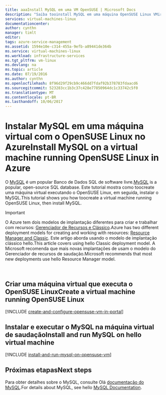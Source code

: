 ```yaml
---
title: aaaInstall MySQL em uma VM OpenSUSE | Microsoft Docs
description: "Saiba tooinstall MySQL em uma máquina OpenSUSE Linux VMirtual no Azure."
services: virtual-machines-linux
documentationcenter: 
author: cynthn
manager: timlt
editor: 
tags: azure-service-management
ms.assetid: 1594e10e-c314-455a-9efb-a89441de364b
ms.service: virtual-machines-linux
ms.workload: infrastructure-services
ms.tgt_pltfrm: vm-linux
ms.devlang: na
ms.topic: article
ms.date: 07/19/2016
ms.author: cynthn
ms.openlocfilehash: 8f96d29f29cb9c466dd7fdaf92b378783fdaacd6
ms.sourcegitcommit: 523283cc1b3c37c428e77850964dc1c33742c5f0
ms.translationtype: MT
ms.contentlocale: pt-BR
ms.lasthandoff: 10/06/2017
---
```

# <a name="install-mysql-on-a-virtual-machine-running-opensuse-linux-in-azure"></a><span data-ttu-id="107c7-103">Instalar MySQL em uma máquina virtual com o OpenSUSE Linux no Azure</span><span class="sxs-lookup"><span data-stu-id="107c7-103">Install MySQL on a virtual machine running OpenSUSE Linux in Azure</span></span>
<span data-ttu-id="107c7-104">O [MySQL][MySQL] é um popular Banco de Dados SQL de software livre.</span><span class="sxs-lookup"><span data-stu-id="107c7-104">[MySQL][MySQL] is a popular, open-source SQL database.</span></span> <span data-ttu-id="107c7-105">Este tutorial mostra como toocreate uma máquina virtual executando o OpenSUSE Linux, em seguida, instalar o MySQL.</span><span class="sxs-lookup"><span data-stu-id="107c7-105">This tutorial shows you how toocreate a virtual machine running OpenSUSE Linux, then install MySQL.</span></span>

> [!IMPORTANT] 
> <span data-ttu-id="107c7-106">O Azure tem dois modelos de implantação diferentes para criar e trabalhar com recursos: [Gerenciador de Recursos e Clássico](../../../resource-manager-deployment-model.md).</span><span class="sxs-lookup"><span data-stu-id="107c7-106">Azure has two different deployment models for creating and working with resources: [Resource Manager and Classic](../../../resource-manager-deployment-model.md).</span></span> <span data-ttu-id="107c7-107">Este artigo aborda usando o modelo de implantação clássico hello.</span><span class="sxs-lookup"><span data-stu-id="107c7-107">This article covers using hello Classic deployment model.</span></span> <span data-ttu-id="107c7-108">A Microsoft recomenda que mais novas implantações de usam o modelo do Gerenciador de recursos de saudação.</span><span class="sxs-lookup"><span data-stu-id="107c7-108">Microsoft recommends that most new deployments use hello Resource Manager model.</span></span>

<br>

## <a name="create-a-virtual-machine-running-opensuse-linux"></a><span data-ttu-id="107c7-109">Criar uma máquina virtual que executa o OpenSUSE Linux</span><span class="sxs-lookup"><span data-stu-id="107c7-109">Create a virtual machine running OpenSUSE Linux</span></span>
[!INCLUDE [create-and-configure-opensuse-vm-in-portal](../../../../includes/create-and-configure-opensuse-vm-in-portal.md)]

## <a name="install-and-run-mysql-on-hello-virtual-machine"></a><span data-ttu-id="107c7-110">Instalar e executar o MySQL na máquina virtual de saudação</span><span class="sxs-lookup"><span data-stu-id="107c7-110">Install and run MySQL on hello virtual machine</span></span>
[!INCLUDE [install-and-run-mysql-on-opensuse-vm](../../../../includes/install-and-run-mysql-on-opensuse-vm.md)]

## <a name="next-steps"></a><span data-ttu-id="107c7-111">Próximas etapas</span><span class="sxs-lookup"><span data-stu-id="107c7-111">Next steps</span></span>
<span data-ttu-id="107c7-112">Para obter detalhes sobre o MySQL, consulte Olá [documentação do MySQL][MySQLDocs].</span><span class="sxs-lookup"><span data-stu-id="107c7-112">For details about MySQL, see hello [MySQL Documentation][MySQLDocs].</span></span>

[MySQLDocs]:http://dev.mysql.com/doc/index-topic.html
[MySQL]:http://www.mysql.com

